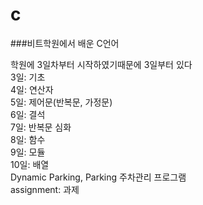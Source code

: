 # c
###비트학원에서 배운 C언어

학원에 3일차부터 시작하였기때문에 3일부터 있다<br>
3일: 기초 <br>
4일: 연산자<br>
5일: 제어문(반복문, 가정문)<br>
6일: 결석<br>
7일: 반복문 심화<br>
8일: 함수<br>
9일: 모듈<br>
10일: 배열<br>
Dynamic Parking, Parking 주차관리 프로그램<br>
assignment: 과제<br>
